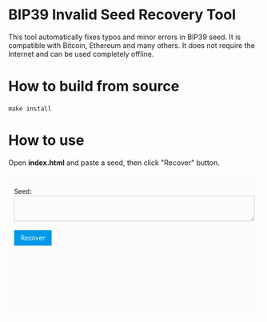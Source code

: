 # BIP39 Invalid Seed Recovery Tool

This tool automatically fixes typos and minor errors in BIP39 seed.
It is compatible with Bitcoin, Ethereum and many others.
It does not require the Internet and can be used completely offline.


# How to build from source

``` 
make install
``` 

# How to use

Open **index.html** and paste a seed, then click "Recover" button.

![screenshot](https://github.com/un1t/seedrecovery/raw/master/usage.gif "Screenshot")